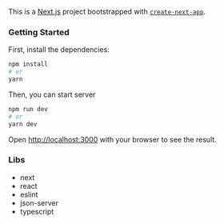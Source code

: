 This is a [Next.js](https://nextjs.org/) project bootstrapped with [`create-next-app`](https://github.com/vercel/next.js/tree/canary/packages/create-next-app).

### Getting Started

First, install the dependencies:

```bash
npm install
# or
yarn
```
Then, you can start server
```bash
npm run dev
# or
yarn dev
```

Open [http://localhost:3000](http://localhost:3000) with your browser to see the result.

### Libs
- next
- react
- eslint
- json-server
- typescript

